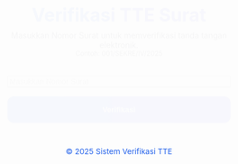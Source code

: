 <html lang="id">
<head>
  <meta charset="UTF-8" />
  <meta name="viewport" content="width=device-width, initial-scale=1.0"/>
  <title>Verifikasi TTE Surat Resmi</title>
  <link href="https://fonts.googleapis.com/css2?family=Montserrat:wght@600;700&family=Lato:wght@400;700&display=swap" rel="stylesheet">
  <style>
    :root {
      --primary: #2563eb;
      --secondary: #4f46e5;
      --accent: #22c55e;
      --bg-light: #f0f9ff;
      --bg-dark: #0f172a;
      --text-dark: #0f172a;
      --text-light: #f1f5f9;
    }

    html, body {
      margin: 0;
      padding: 0;
      height: 100%;
      width: 100%;
      font-family: 'Lato', Arial, sans-serif;
      display: flex;
      flex-direction: column;
      position: relative;
      overflow-x: hidden;
      background: #ffffff;
    }

    body::before {
      content: '';
      position: absolute;
      top: 0; left: 0; right: 50%; bottom: 0;
      background: linear-gradient(135deg, var(--primary) 0%, var(--secondary) 100%);
      opacity: 0.1;
      z-index: 0;
    }

    .container {
      flex: 1;
      display: flex;
      flex-direction: column;
      justify-content: center;
      align-items: center;
      animation: fadeIn 1s ease forwards;
      text-align: center;
      padding: 2rem;
      position: relative;
      z-index: 1;
    }

    h1 {
      font-family: 'Montserrat', sans-serif;
      font-size: 2rem;
      background: linear-gradient(90deg, var(--primary), var(--secondary));
      -webkit-background-clip: text;
      -webkit-text-fill-color: transparent;
      margin-bottom: 0.5rem;
    }

    .desc {
      color: var(--text-dark);
      margin-bottom: 2rem;
    }

    form {
      display: flex;
      flex-direction: column;
      gap: 1rem;
      width: 90%;
      max-width: 420px;
    }

    input[type="text"] {
      padding: 1rem;
      border: 2px solid var(--primary);
      border-radius: 0.7rem;
      font-size: 1rem;
      transition: border 0.3s, box-shadow 0.3s;
    }

    input[type="text"]:focus {
      border-color: var(--secondary);
      box-shadow: 0 0 0 4px rgba(79, 70, 229, 0.2);
      outline: none;
    }

    button {
      padding: 1rem;
      background: linear-gradient(90deg, var(--primary), var(--secondary));
      color: #fff;
      border: none;
      border-radius: 0.7rem;
      font-weight: 700;
      cursor: pointer;
      transition: transform 0.2s, background 0.3s;
    }

    button:hover { transform: scale(1.02); }

    .result {
      margin-top: 2rem;
      background: transparent;
      padding: 2rem;
      border-radius: 1rem;
      max-width: 600px;
      width: 90%;
      display: none;
      text-align: left;
      backdrop-filter: blur(5px);
    }

    table {
      width: 100%;
      border-collapse: collapse;
    }

    td {
      padding: 0.8rem 0;
      text-align: justify;
      vertical-align: top;
      font-size: 1rem;
      color: var(--text-dark);
    }

    tr + tr { border-top: 1px dashed #94a3b8; }

    td:first-child {
      width: 30%;
      font-weight: 700;
    }

    .status-valid {
      font-weight: 700;
      background: linear-gradient(90deg, var(--accent), var(--primary));
      -webkit-background-clip: text;
      -webkit-text-fill-color: transparent;
    }

    footer {
      text-align: center;
      padding: 1rem;
      font-size: 0.85rem;
      color: var(--primary);
      z-index: 1;
    }

    @media (prefers-color-scheme: dark) {
      body { background: #0f172a; }
      body::before { background: linear-gradient(135deg, #0ea5e9 0%, #4f46e5 100%); opacity: 0.15; }
      .desc, td { color: var(--text-light); }
    }

    @keyframes fadeIn {
      from { opacity: 0; transform: translateY(20px); }
      to { opacity: 1; transform: translateY(0); }
    }
  </style>
</head>
<body>
  <div class="container">
    <h1>Verifikasi TTE Surat</h1>
    <div class="desc">
      Masukkan Nomor Surat untuk memverifikasi tanda tangan elektronik.<br>
      <small>Contoh: 001/SEKRE/IV/2025</small>
    </div>
    <form id="verifyForm">
      <input type="text" id="nomorSurat" placeholder="Masukkan Nomor Surat" required>
      <button type="submit">Verifikasi</button>
    </form>
    <div class="result" id="result"></div>
  </div>
  <footer>&copy; 2025 Sistem Verifikasi TTE</footer>

  <script>
    const suratList = [
      {
        nomor: '001/SEKRE/IV/2025',
        penandatangan: 'Drs. Ahmad Suryana',
        jabatan: 'Sekretaris Daerah',
        instansi: 'PEMDA Pangandaran',
        status: 'Valid',
        keterangan: 'Ditandatangani secara elektronik & teregistrasi.'
      }
    ];

    const formatSurat = /^\d{3}\/[A-Z]+\/[IVXLCDM]+\/\d{4}$/i;

    document.getElementById('verifyForm').addEventListener('submit', function(e) {
      e.preventDefault();
      const input = document.getElementById('nomorSurat').value.trim();
      const resultDiv = document.getElementById('result');
      resultDiv.style.display = 'none';
      resultDiv.innerHTML = '';

      if (!formatSurat.test(input)) {
        resultDiv.innerHTML = '<p style="color:red;text-align:center;"><strong>❌ Format Nomor Surat tidak valid!</strong></p>';
        resultDiv.style.display = 'block';
        return;
      }

      const surat = suratList.find(s => s.nomor.toLowerCase() === input.toLowerCase());

      if (surat) {
        resultDiv.innerHTML = `
          <table>
            <tr><td>Status</td><td class="status-valid">✅ ${surat.status}</td></tr>
            <tr><td>Nomor Surat</td><td>${surat.nomor}</td></tr>
            <tr><td>Penandatangan</td><td>${surat.penandatangan}</td></tr>
            <tr><td>Jabatan</td><td>${surat.jabatan}</td></tr>
            <tr><td>Instansi</td><td>${surat.instansi}</td></tr>
            <tr><td>Keterangan</td><td>${surat.keterangan}</td></tr>
          </table>
        `;
      } else {
        resultDiv.innerHTML = '<p style="color:red;text-align:center;"><strong>❌ Nomor Surat tidak ditemukan!</strong></p>';
      }

      resultDiv.style.display = 'block';
    });
  </script>
</body>
</html>